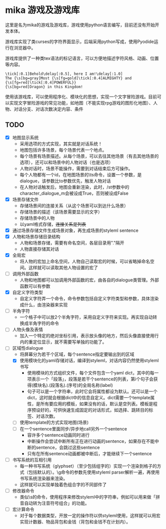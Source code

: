 # mika 游戏及游戏库

这里是名为mika的游戏及游戏库，游戏使用python语言编写，目前还没有开始开发本体。

游戏库实现了类curses的字符界面显示，后端采用python写成，使用Pyodide运行在浏览器中。

游戏库提供了一种类tex语法的标记语言，可以方便地描述字符风格、动画、位置等内容。

```plaintext
\tick[:0.1]Behold\delay[:0.5], here I am!\delay[:1.0]
The {\s[bg=gray]Most {\s[fg=gold]\tick[:0.4]ALMIGHTY} and {\s[fg=red]\tick[:0.4]POWERFUL}}
{\s[bg=red]Dragon} in this Kingdom!
```

使用该游戏库，可以使用程序化、模块化的思想，实现一个文字冒险游戏。目前可以实现文字冒险游戏的常见功能，如地图（不能实现rpg游戏的图形化地图）、人物、对话分支、对话次数决定内容、条件

## TODO

- [x] 地图显示系统
  - 采用选项的方式实现，其实就是对话系统！
  - 地图包括许多场景，每个场景代表一个地点。
  - 每个场景有场景描述。从每个场景，可以去往其他场景（有去其他场景的选项），还可以和场景中的人物对话（也是选项）
  - 人物对话时，场景不能操作，需要到对话结束后方可操作。
  - 每个人物都有一个id，在地图场景的\ts命令，设置一个参数，是dialogue，该参数比to参数优先，触发人物对话
  - 在人物对话触发后，地图会重新渲染，此时，/st参数中的character_dialogue_m会被设成True，否则被设成False
- [x] 场景存储文件
  - 存储场景间的连接关系（从这个场景可以到达什么场景）
  - 存储场景的描述（该场景需要显示的文字）
  - 存储场景中的人物
  - 以yaml格式存储，~~连接关系是列表~~
- [x] 通过场景存储文件生成场景对象，再生成场景的styleml sentence
- [x] 人物和场景存储目录结构
  - 人物和场景存储，需要有命名空间，各层目录用"."隔开
  - 人物直接存储其对话
- [x] 全局宏
  - 将人物的宏加上命名空间，人物自己读取宏的时候，可以省略掉命名空间。这样就可以读取其他人物设置的宏了
- [ ] 调用外部函数
  - 人物和地图都可以加调用外部函数的宏，由各自的dialogue类管理。外部函数可以有参数
- [x] 自定义字符类型
  - 自定义字符弄一个命令，命令参数包括自定义字符类型和参数，具体渲染成什么，由渲染器来实现
- [ ] 半角字符
  - 一个格子中可以放2个半角字符，采用自定义字符来实现。再实现自动转换成半角字符的命令
- [ ] 人物头像及表情
  - 加入一个特定的绝对坐标引用，表示放头像的地方，然后头像直接使用行内的重定位显示，就不需要写单独的功能了。
- [ ] 区域性dialogue
  - 将屏幕分为若干个区域，每个sentence指定要输出到的区域
  - [x] 使用模块化的yaml存储对话，编译到styleml，对话内容仍然使用styleml书写
    - 使用模块的方式组织文件，每个文件包含一个yaml dict，其中的每一项表示一个「段落」，段落是若干个sentence的列表，第i个句子会获得(模块名).(段落名).(序号)的全局名称(label)
    - 句子可以是一个字符串，此时它会将属性都设为默认。还可以是一个dict，这时就会根据dict中的信息自定义。dict需要一个template属性，是所有要应用的模板，如果没有的话，默认是空列表。模板是程序预设好的，可供快速生成固定的对话形式，如选择、跳转目的标签、对话次数。
  - [ ] 使用template的方式实现地图(场景)
  - [ ] 在一个sentence里面同步/异步地call另外一个sentence
    - 容许多个sentence动画同时进行
    - 中断操作会尝试中断所有正在进行动画的sentence，如果存在不能中断的sentence，会跳过这些sentence
    - 只有在所有sentence动画都被中断后，才能继续下一个sentence
- [ ] 书写系统的互相引用
  - 每一种书写系统（glyphset）（至少包括组字的）实现一个渲染到格子的方式（包括默认的）。\g命令的参数先使用styleml parser解析一遍，再使用书写系统渲染器来渲染。
  - 这样就可以实现单独着色组合字的不同部件了
- [ ] 修改器命令
  - 类似\s的命令，使用程序来修改styleml中的字符串，例如可以用来做「拼音自动转为注音符号组合」的功能。
- [ ] 宏计算命令
  - 对于每个数据类型，开放一定的操作符以供styleml使用，这样就可以用宏实现计数器、物品背包和金钱（背包和金钱不在计划内）。
